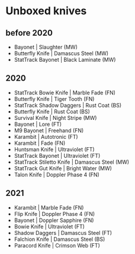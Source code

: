 # Unboxed knives

## before 2020

- Bayonet | Slaughter (MW)
- Butterfly Knife | Damascus Steel (MW)
- StatTrack Bayonet | Black Laminate (MW)

## 2020

- StatTrack Bowie Knife | Marble Fade (FN)
- Butterfly Knife | Tiger Tooth (FN)
- StatTrack Shadow Daggers | Rust Coat (BS)
- Butterfly Knife | Rust Coat (BS)
- Survival Knife | Night Stripe (MW)
- Bayonet | Lore (FT)
- M9 Bayonet | Freehand (FN)
- Karambit | Autotronic (FT)
- Karambit | Fade (FN)
- Huntsman Knife | Ultraviolet (FT)
- StatTrack Bayonet | Ultraviolet (FT)
- StatTrack Stiletto Knife | Damascus Steel (MW)
- StatTrack Gut Knife | Bright Water (MW)
- Talon Knife | Doppler Phase 4 (FN)

## 2021

- Karambit | Marble Fade (FN)
- Flip Knife | Doppler Phase 4 (FN)
- Bayonet | Doppler Sapphire (FN)
- Bowie Knife | Ultraviolet (FT)
- Shadow Daggers | Damascus Steel (FT)
- Falchion Knife | Damascus Steel (BS)
- Paracord Knife | Crimson Web (FT)